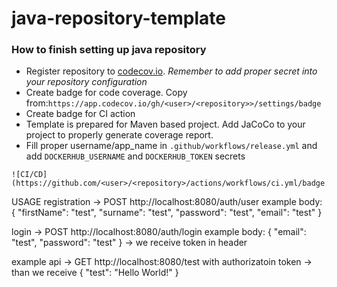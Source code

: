 # java-repository-template

### How to finish setting up java repository

* Register repository to [codecov.io](https://app.codecov.io/). *Remember to add proper secret into your repository configuration*
* Create badge for code coverage. Copy from:`https://app.codecov.io/gh/<user>/<repository>>/settings/badge`
* Create badge for CI action 
* Template is prepared for Maven based project. Add JaCoCo to your project to properly generate coverage report.
* Fill proper username/app_name in `.github/workflows/release.yml` and add `DOCKERHUB_USERNAME` and `DOCKERHUB_TOKEN` secrets
```
![CI/CD](https://github.com/<user>/<repository>/actions/workflows/ci.yml/badge.svg)
```


USAGE
registration -> POST http://localhost:8080/auth/user
example body: {
                  "firstName": "test",
                  "surname": "test",
                  "password": "test",
                  "email": "test"
              }
              

login -> POST http://localhost:8080/auth/login
example body: {
                  "email": "test",
                  "password": "test"
              } ->
we receive token in header

example api -> GET http://localhost:8080/test
with authorizatoin token 
-> than we receive {
                       "test": "Hello World!"
                   } 